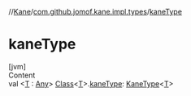 //[Kane](../index.md)/[com.github.jomof.kane.impl.types](index.md)/[kaneType](kane-type.md)



# kaneType  
[jvm]  
Content  
val <[T](kane-type.md) : [Any](https://kotlinlang.org/api/latest/jvm/stdlib/kotlin/-any/index.html)> [Class](https://docs.oracle.com/javase/8/docs/api/java/lang/Class.html)<[T](kane-type.md)>.[kaneType](kane-type.md): [KaneType](-kane-type/index.md)<[T](kane-type.md)>  



